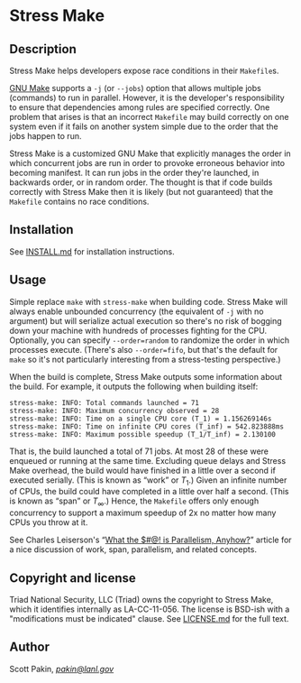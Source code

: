 Stress Make
===========

Description
-----------

Stress Make helps developers expose race conditions in their `Makefile`s.

[GNU Make](http://www.gnu.org/software/make/) supports a `-j` (or `--jobs`) option that allows multiple jobs (commands) to run in parallel.  However, it is the developer's responsibility to ensure that dependencies among rules are specified correctly.  One problem that arises is that an incorrect `Makefile` may build correctly on one system even if it fails on another system simple due to the order that the jobs happen to run.

Stress Make is a customized GNU Make that explicitly manages the order in which concurrent jobs are run in order to provoke erroneous behavior into becoming manifest.  It can run jobs in the order they're launched, in backwards order, or in random order.  The thought is that if code builds correctly with Stress Make then it is likely (but not guaranteed) that the `Makefile` contains no race conditions.

Installation
------------

See [INSTALL.md](https://github.com/lanl/stress-make/blob/master/INSTALL.md) for installation instructions.

Usage
-----

Simple replace `make` with `stress-make` when building code.  Stress Make will always enable unbounded concurrency (the equivalent of `-j` with no argument) but will serialize actual execution so there's no risk of bogging down your machine with hundreds of processes fighting for the CPU.  Optionally, you can specify `--order=random` to randomize the order in which processes execute.  (There's also `--order=fifo`, but that's the default for `make` so it's not particularly interesting from a stress-testing perspective.)

When the build is complete, Stress Make outputs some information about the build.  For example, it outputs the following when building itself:

	stress-make: INFO: Total commands launched = 71
	stress-make: INFO: Maximum concurrency observed = 28
	stress-make: INFO: Time on a single CPU core (T_1) = 1.156269146s
	stress-make: INFO: Time on infinite CPU cores (T_inf) = 542.823888ms
	stress-make: INFO: Maximum possible speedup (T_1/T_inf) = 2.130100

That is, the build launched a total of 71 jobs.  At most 28 of these were enqueued or running at the same time.  Excluding queue delays and Stress Make overhead, the build would have finished in a little over a second if executed serially.  (This is known as <q>work</q> or <i>T</i><sub>1</sub>.)  Given an infinite number of CPUs, the build could have completed in a little over half a second.  (This is known as <q>span</q> or <i>T</i><sub>&infin;</sub>.)  Hence, the `Makefile` offers only enough concurrency to support a maximum speedup of 2x no matter how many CPUs you throw at it.

See Charles Leiserson's <q>[What the $#@! is Parallelism, Anyhow?](https://www.cprogramming.com/parallelism.html)</q> article for a nice discussion of work, span, parallelism, and related concepts.

Copyright and license
---------------------

Triad National Security, LLC (Triad) owns the copyright to Stress Make, which it identifies internally as LA-CC-11-056.  The license is BSD-ish with a "modifications must be indicated" clause.  See [LICENSE.md](https://github.com/lanl/stress-make/blob/master/LICENSE.md) for the full text.

Author
------

Scott Pakin, [_pakin@lanl.gov_](mailto:pakin@lanl.gov)
